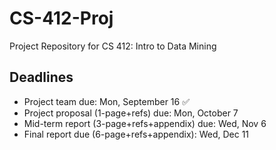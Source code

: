 # CS-412-Proj
Project Repository for CS 412: Intro to Data Mining

## Deadlines

- Project team due: Mon, September 16 ✅ 
- Project proposal (1-page+refs) due: Mon, October 7
- Mid-term report (3-page+refs+appendix) due: Wed, Nov 6
- Final report due (6-page+refs+appendix): Wed, Dec 11

